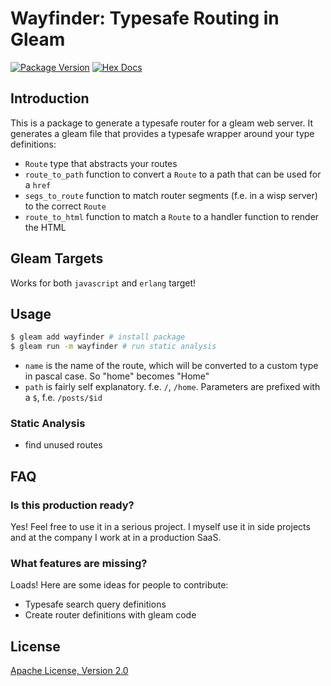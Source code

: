 # Wayfinder: Typesafe Routing in Gleam

[![Package Version](https://img.shields.io/hexpm/v/wayfinder)](https://hex.pm/packages/wayfinder)
[![Hex Docs](https://img.shields.io/badge/hex-docs-ffaff3)](https://hexdocs.pm/wayfinder/)

## Introduction

This is a package to generate a typesafe router for a gleam web server. It generates a gleam file that provides a typesafe wrapper around your type definitions:
- `Route` type that abstracts your routes
- `route_to_path` function to convert a `Route` to a path that can be used for a `href`
- `segs_to_route` function to match router segments (f.e. in a wisp server) to the correct `Route`
- `route_to_html` function to match a `Route` to a handler function to render the HTML

## Gleam Targets

Works for both `javascript` and `erlang` target!

## Usage

```bash
$ gleam add wayfinder # install package
$ gleam run -m wayfinder # run static analysis
```

- `name` is the name of the route, which will be converted to a custom type in pascal case. So "home" becomes "Home"
- `path` is fairly self explanatory. f.e. `/`, `/home`. Parameters are prefixed with a `$`, f.e. `/posts/$id`

### Static Analysis

- find unused routes

## FAQ

### Is this production ready?

Yes! Feel free to use it in a serious project. I myself use it in side projects and at the company I work at in a production SaaS.

### What features are missing?

Loads! Here are some ideas for people to contribute:
- Typesafe search query definitions
- Create router definitions with gleam code

## License
[Apache License, Version 2.0](./LICENSE)

